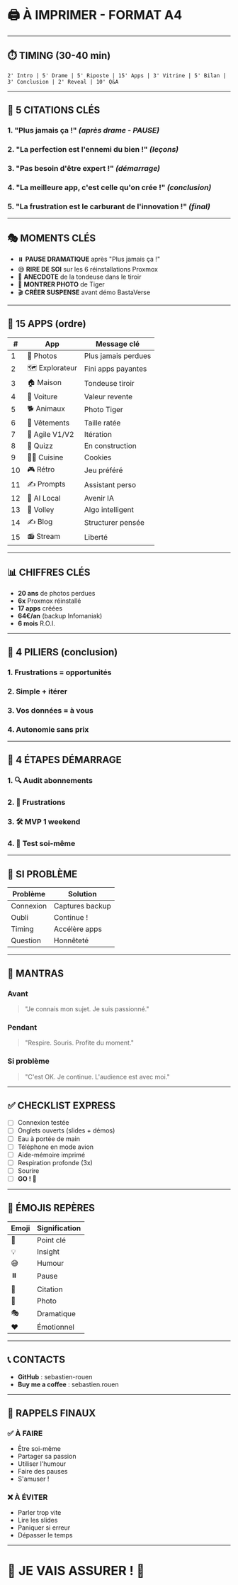# 🖨️ À IMPRIMER - FORMAT A4

---

## ⏱️ TIMING (30-40 min)
```
2' Intro | 5' Drame | 5' Riposte | 15' Apps | 3' Vitrine | 5' Bilan | 3' Conclusion | 2' Reveal | 10' Q&A
```

---

## 💬 5 CITATIONS CLÉS

### 1. "Plus jamais ça !" _(après drame - PAUSE)_

### 2. "La perfection est l'ennemi du bien !" _(leçons)_

### 3. "Pas besoin d'être expert !" _(démarrage)_

### 4. "La meilleure app, c'est celle qu'on crée !" _(conclusion)_

### 5. "La frustration est le carburant de l'innovation !" _(final)_

---

## 🎭 MOMENTS CLÉS

- ⏸️ **PAUSE DRAMATIQUE** après "Plus jamais ça !"
- 😅 **RIRE DE SOI** sur les 6 réinstallations Proxmox
- 💬 **ANECDOTE** de la tondeuse dans le tiroir
- 📸 **MONTRER PHOTO** de Tiger
- 🎬 **CRÉER SUSPENSE** avant démo BastaVerse

---

## 📱 15 APPS (ordre)

| # | App | Message clé |
|---|-----|-------------|
| 1 | 📸 Photos | Plus jamais perdues |
| 2 | 🗺️ Explorateur | Fini apps payantes |
| 3 | 🏠 Maison | Tondeuse tiroir |
| 4 | 🚗 Voiture | Valeur revente |
| 5 | 🐕 Animaux | Photo Tiger |
| 6 | 👖 Vêtements | Taille ratée |
| 7 | 💼 Agile V1/V2 | Itération |
| 8 | 🧠 Quizz | En construction |
| 9 | 👨‍🍳 Cuisine | Cookies |
| 10 | 🎮 Rétro | Jeu préféré |
| 11 | ✍️ Prompts | Assistant perso |
| 12 | 🤖 AI Local | Avenir IA |
| 13 | 🏐 Volley | Algo intelligent |
| 14 | ✍️ Blog | Structurer pensée |
| 15 | 📻 Stream | Liberté |

---

## 📊 CHIFFRES CLÉS

- **20 ans** de photos perdues
- **6x** Proxmox réinstallé
- **17 apps** créées
- **64€/an** (backup Infomaniak)
- **6 mois** R.O.I.

---

## 🎯 4 PILIERS (conclusion)

### 1. Frustrations = opportunités
### 2. Simple + itérer
### 3. Vos données = à vous
### 4. Autonomie sans prix

---

## 🚀 4 ÉTAPES DÉMARRAGE

### 1. 🔍 Audit abonnements
### 2. 🎯 Frustrations
### 3. 🛠️ MVP 1 weekend
### 4. 🧪 Test soi-même

---

## 🚨 SI PROBLÈME

| Problème | Solution |
|----------|----------|
| Connexion | Captures backup |
| Oubli | Continue ! |
| Timing | Accélère apps |
| Question | Honnêteté |

---

## 💪 MANTRAS

### Avant
> "Je connais mon sujet. Je suis passionné."

### Pendant
> "Respire. Souris. Profite du moment."

### Si problème
> "C'est OK. Je continue. L'audience est avec moi."

---

## ✅ CHECKLIST EXPRESS

- [ ] Connexion testée
- [ ] Onglets ouverts (slides + démos)
- [ ] Eau à portée de main
- [ ] Téléphone en mode avion
- [ ] Aide-mémoire imprimé
- [ ] Respiration profonde (3x)
- [ ] Sourire
- [ ] **GO ! 🚀**

---

## 🎨 ÉMOJIS REPÈRES

| Emoji | Signification |
|-------|---------------|
| 🎯 | Point clé |
| 💡 | Insight |
| 😅 | Humour |
| ⏸️ | Pause |
| 💬 | Citation |
| 📸 | Photo |
| 🎭 | Dramatique |
| ❤️ | Émotionnel |

---

## 📞 CONTACTS

- **GitHub** : sebastien-rouen
- **Buy me a coffee** : sebastien.rouen

---

## 🎯 RAPPELS FINAUX

### ✅ À FAIRE
- Être soi-même
- Partager sa passion
- Utiliser l'humour
- Faire des pauses
- S'amuser !

### ❌ À ÉVITER
- Parler trop vite
- Lire les slides
- Paniquer si erreur
- Dépasser le temps

---

# 💪 JE VAIS ASSURER ! 💪
